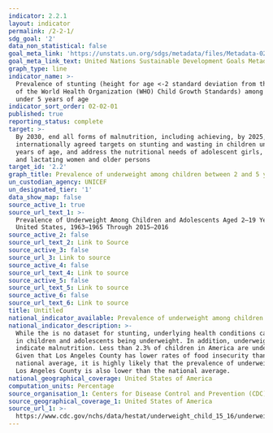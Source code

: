 ```yaml
---
indicator: 2.2.1
layout: indicator
permalink: /2-2-1/
sdg_goal: '2'
data_non_statistical: false
goal_meta_link: 'https://unstats.un.org/sdgs/metadata/files/Metadata-02-02-01.pdf'
goal_meta_link_text: United Nations Sustainable Development Goals Metadata (pdf 232kB)
graph_type: line
indicator_name: >-
  Prevalence of stunting (height for age <-2 standard deviation from the median
  of the World Health Organization (WHO) Child Growth Standards) among children
  under 5 years of age
indicator_sort_order: 02-02-01
published: true
reporting_status: complete
target: >-
  By 2030, end all forms of malnutrition, including achieving, by 2025, the
  internationally agreed targets on stunting and wasting in children under 5
  years of age, and address the nutritional needs of adolescent girls, pregnant
  and lactating women and older persons
target_id: '2.2'
graph_title: Prevalence of underweight among children between 2 and 5 years of age
un_custodian_agency: UNICEF
un_designated_tier: '1'
data_show_map: false
source_active_1: true
source_url_text_1: >-
  Prevalence of Underweight Among Children and Adolescents Aged 2–19 Years:
  United States, 1963–1965 Through 2015–2016
source_active_2: false
source_url_text_2: Link to Source
source_active_3: false
source_url_3: Link to source
source_active_4: false
source_url_text_4: Link to source
source_active_5: false
source_url_text_5: Link to source
source_active_6: false
source_url_text_6: Link to source
title: Untitled
national_indicator_available: Prevalence of underweight among children between 2 and 5 years of age.
national_indicator_description: >-
  While the is no dataset for stunting, underlying health conditions can result
  in children and adolescents being underweight. In addition, underweight can
  indicate malnutrition. Less than 2.3% of children in America are underweight.
  Given that Los Angeles County has lower rates of food insecurity than the
  national average, it is highly likely that the prevalence of underweight in
  Los Angeles County is also lower than the national average.
national_geographical_coverage: United States of America
computation_units: Percentage
source_organisation_1: Centers for Disease Control and Prevention (CDC)
source_geographical_coverage_1: United States of America
source_url_1: >-
  https://www.cdc.gov/nchs/data/hestat/underweight_child_15_16/underweight_child_15_16.pdf
---
```


